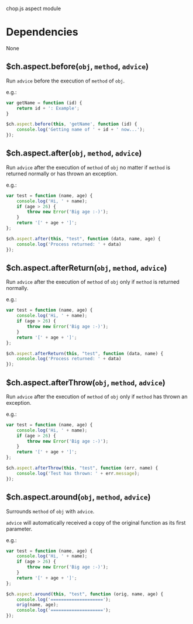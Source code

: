chop.js aspect module

Dependencies
============

None

$ch.aspect.before(`obj`, `method`, `advice`)
--------------------------

Run `advice` before the execution of `method` of `obj`.

e.g.:

~~~javascript
var getName = function (id) {
    return id + ': Example';
}

$ch.aspect.before(this, 'getName', function (id) {
    console.log('Getting name of ' + id + ' now...');
});
~~~

$ch.aspect.after(`obj`, `method`, `advice`)
-------------------------

Run `advice` after the execution of `method` of `obj` no matter if `method` is returned normally or has thrown an exception.

e.g.:

~~~javascript
var test = function (name, age) {
    console.log('Hi, ' + name);
    if (age > 26) {
        throw new Error('Big age :-)');
    }
    return '[' + age + ']';
};

$ch.aspect.after(this, "test", function (data, name, age) {
    console.log('Process returned: ' + data)
});
~~~

$ch.aspect.afterReturn(`obj`, `method`, `advice`)
-------------------------

Run `advice` after the execution of `method` of `obj` only if `method` is returned normally.

e.g.:

~~~javascript
var test = function (name, age) {
    console.log('Hi, ' + name);
    if (age > 26) {
        throw new Error('Big age :-)');
    }
    return '[' + age + ']';
};

$ch.aspect.afterReturn(this, "test", function (data, name) {
    console.log('Process returned: ' + data)
});
~~~

$ch.aspect.afterThrow(`obj`, `method`, `advice`)
-------------------------

Run `advice` after the execution of `method` of `obj` only if `method` has thrown an exception.

e.g.:

~~~javascript
var test = function (name, age) {
    console.log('Hi, ' + name);
    if (age > 26) {
        throw new Error('Big age :-)');
    }
    return '[' + age + ']';
};

$ch.aspect.afterThrow(this, "test", function (err, name) {
    console.log('Test has thrown: ' + err.message);
});
~~~

$ch.aspect.around(`obj`, `method`, `advice`)
-------------------------

Surrounds `method` of `obj` with `advice`.

`advice` will automatically received a copy of the original function as its first parameter.

e.g.:

~~~javascript
var test = function (name, age) {
    console.log('Hi, ' + name);
    if (age > 26) {
        throw new Error('Big age :-)');
    }
    return '[' + age + ']';
};

$ch.aspect.around(this, "test", function (orig, name, age) {
    console.log('====================');
    orig(name, age);
    console.log('====================');
});
~~~

